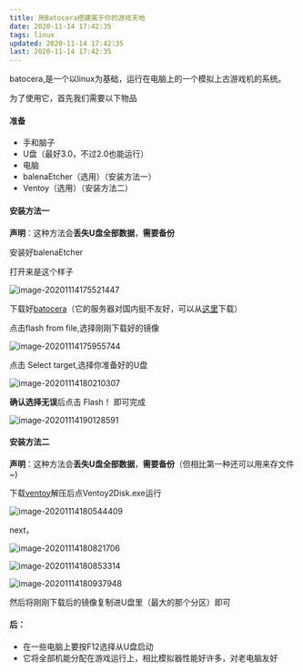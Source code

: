 ```yaml
---
title: 用Batocera搭建属于你的游戏天地
date: 2020-11-14 17:42:35
tags: linux
updated: 2020-11-14 17:42:35
last: 2020-11-14 17:42:35
---
```


batocera,是一个以linux为基础，运行在电脑上的一个模拟上古游戏机的系统。

为了使用它，首先我们需要以下物品

#### 准备

- 手和脑子
- U盘（最好3.0，不过2.0也能运行）
- 电脑
- balenaEtcher（选用）（安装方法一）
- Ventoy（选用）（安装方法二）

#### 安装方法一

**声明**：这种方法会**丢失U盘全部数据**，**需要备份**

安装好balenaEtcher

打开来是这个样子

![image-20201114175521447](https://raw.hzchu.top/thun888/tuku/master/img/image-20201114175521447.png)

下载好[batocera](https://batocera.org/)（它的服务器对国内挺不友好，可以从[这里](https://pan.miaoent.com/#/s/JOUo)下载）

点击flash from file,选择刚刚下载好的镜像

![image-20201114175955744](https://raw.hzchu.top/thun888/tuku/master/img/image-20201114175955744.png)

点击 Select target,选择你准备好的U盘

![image-20201114180210307](https://raw.hzchu.top/thun888/tuku/master/img/image-20201114180210307.png)

**确认选择无误**后点击 Flash！ 即可完成

![image-20201114190128591](https://raw.hzchu.top/thun888/tuku/master/img/image-20201114190128591.png)



#### 安装方法二

**声明**：这种方法会**丢失U盘全部数据**，**需要备份**（但相比第一种还可以用来存文件~)

下载[ventoy](https://www.ventoy.net/cn/index.html)解压后点Ventoy2Disk.exe运行

![image-20201114180544409](https://raw.hzchu.top/thun888/tuku/master/img/image-20201114180544409.png)

next，

![image-20201114180821706](https://raw.hzchu.top/thun888/tuku/master/img/image-20201114180821706.png)

![image-20201114180853314](https://raw.hzchu.top/thun888/tuku/master/img/image-20201114180853314.png)

![image-20201114180937948](https://raw.hzchu.top/thun888/tuku/master/img/image-20201114180937948.png)

然后将刚刚下载后的镜像复制进U盘里（最大的那个分区）即可

#### 

#### 后：

- 在一些电脑上要按F12选择从U盘启动
- 它将全部机能分配在游戏运行上，相比模拟器性能好许多，对老电脑友好